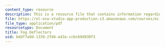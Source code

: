 ```yaml
---
content_type: resource
description: This is a resource file that contains information regarding fog deflectors.
file: https://ol-ocw-studio-app-production.s3.amazonaws.com/courses/ec-s06-design-for-demining-spring-2007/bddf7a9d13392fd4a43accbc69d930f3_MITEC_S06S07_fog_deflector.pdf
file_type: application/pdf
resourcetype: Document
title: Fog Deflectors
uid: bddf7a9d-1339-2fd4-a43a-ccbc69d930f3
---
```

